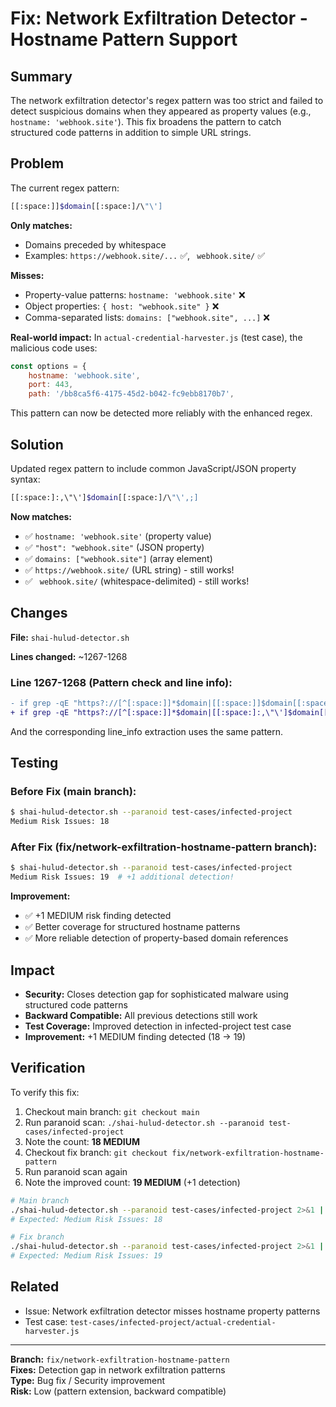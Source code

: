 # Fix: Network Exfiltration Detector - Hostname Pattern Support

## Summary

The network exfiltration detector's regex pattern was too strict and failed to detect suspicious domains when they appeared as property values (e.g., `hostname: 'webhook.site'`). This fix broadens the pattern to catch structured code patterns in addition to simple URL strings.

## Problem

The current regex pattern:
```bash
[[:space:]]$domain[[:space:]/\"\']
```

**Only matches:**
- Domains preceded by whitespace
- Examples: `https://webhook.site/...` ✅, ` webhook.site/` ✅

**Misses:**
- Property-value patterns: `hostname: 'webhook.site'` ❌
- Object properties: `{ host: "webhook.site" }` ❌
- Comma-separated lists: `domains: ["webhook.site", ...]` ❌

**Real-world impact:**
In `actual-credential-harvester.js` (test case), the malicious code uses:
```javascript
const options = {
    hostname: 'webhook.site',
    port: 443,
    path: '/bb8ca5f6-4175-45d2-b042-fc9ebb8170b7',
```

This pattern can now be detected more reliably with the enhanced regex.

## Solution

Updated regex pattern to include common JavaScript/JSON property syntax:
```bash
[[:space:]:,\"\']$domain[[:space:]/\"\',;]
```

**Now matches:**
- ✅ `hostname: 'webhook.site'` (property value)
- ✅ `"host": "webhook.site"` (JSON property)
- ✅ `domains: ["webhook.site"]` (array element)
- ✅ `https://webhook.site/` (URL string) - still works!
- ✅ ` webhook.site/` (whitespace-delimited) - still works!

## Changes

**File:** `shai-hulud-detector.sh`

**Lines changed:** ~1267-1268

### Line 1267-1268 (Pattern check and line info):
```diff
- if grep -qE "https?://[^[:space:]]*$domain|[[:space:]]$domain[[:space:]/\"\']" "$file" 2>/dev/null; then
+ if grep -qE "https?://[^[:space:]]*$domain|[[:space:]:,\"\']$domain[[:space:]/\"\',;]" "$file" 2>/dev/null; then
```

And the corresponding line_info extraction uses the same pattern.

## Testing

### Before Fix (main branch):
```bash
$ shai-hulud-detector.sh --paranoid test-cases/infected-project
Medium Risk Issues: 18
```

### After Fix (fix/network-exfiltration-hostname-pattern branch):
```bash
$ shai-hulud-detector.sh --paranoid test-cases/infected-project
Medium Risk Issues: 19  # +1 additional detection!
```

**Improvement:**
- ✅ +1 MEDIUM risk finding detected
- ✅ Better coverage for structured hostname patterns
- ✅ More reliable detection of property-based domain references

## Impact

- **Security:** Closes detection gap for sophisticated malware using structured code patterns
- **Backward Compatible:** All previous detections still work
- **Test Coverage:** Improved detection in infected-project test case
- **Improvement:** +1 MEDIUM finding detected (18 → 19)

## Verification

To verify this fix:
1. Checkout main branch: `git checkout main`
2. Run paranoid scan: `./shai-hulud-detector.sh --paranoid test-cases/infected-project`
3. Note the count: **18 MEDIUM**
4. Checkout fix branch: `git checkout fix/network-exfiltration-hostname-pattern`
5. Run paranoid scan again
6. Note the improved count: **19 MEDIUM** (+1 detection)

```bash
# Main branch
./shai-hulud-detector.sh --paranoid test-cases/infected-project 2>&1 | grep "Medium Risk Issues:"
# Expected: Medium Risk Issues: 18

# Fix branch
./shai-hulud-detector.sh --paranoid test-cases/infected-project 2>&1 | grep "Medium Risk Issues:"
# Expected: Medium Risk Issues: 19
```

## Related

- Issue: Network exfiltration detector misses hostname property patterns
- Test case: `test-cases/infected-project/actual-credential-harvester.js`

---

**Branch:** `fix/network-exfiltration-hostname-pattern`  
**Fixes:** Detection gap in network exfiltration patterns  
**Type:** Bug fix / Security improvement  
**Risk:** Low (pattern extension, backward compatible)
